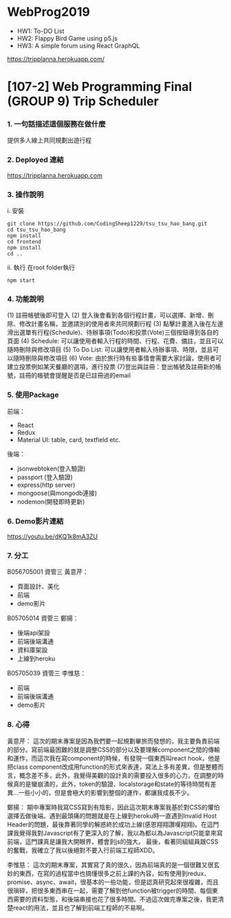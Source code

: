 # WebProg2019

* HW1: To-DO List
* HW2: Flappy Bird Game using p5.js
* HW3: A simple forum using React GraphQL

https://tripplanna.herokuapp.com/
# [107-2] Web Programming Final <br> (GROUP 9) Trip Scheduler

### 1. 一句話描述這個服務在做什麼
提供多人線上共同規劃出遊行程

### 2. Deployed 連結
https://tripplanna.herokuapp.com

### 3. 操作說明
i. 安裝
```
git clone https://github.com/CodingSheep1229/tsu_tsu_hao_bang.git
cd tsu_tsu_hao_bang
npm install
cd frontend
npm install
cd ..
```
ii. 執行
在root folder執行
```
npm start
```

### 4. 功能說明
(1) 註冊帳號後即可登入
(2) 登入後會看到各個行程計畫，可以選擇、新增、刪除、修改計畫名稱，並邀請別的使用者來共同規劃行程
(3) 點擊計畫進入後在左邊滑出選單有行程(Schedule)、待辦事項(Todo)和投票(Vote)三個按鈕導到各自的頁面
(4) Schedule: 可以讓使用者輸入行程的時間、行程、花費、備註，並且可以隨時刪除與修改項目
(5) To Do List: 可以讓使用者輸入待辦事項、時限，並且可以隨時刪除與修改項目
(6) Vote: 由於旅行時有些事情會需要大家討論，使用者可建立投票例如某天餐廳的選項，進行投票
(7)登出與註冊：登出帳號及註冊新的帳號，註冊的帳號會提醒是否是已註冊過的email

### 5. 使用Package
前端：
* React
* Redux
* Material UI: table, card, textfield etc.

後端：
* jsonwebtoken(登入驗證)
* passport (登入驗證)
* express(http server)
* mongoose(與mongodb連接)
* nodemon(開發即時更新)


### 6. Demo影片連結
https://youtu.be/dKQ1k8mA3ZU
### 7. 分工
B056705001 資管三 黃意芹：
* 頁面設計、美化
* 前端
* demo影片

B05705014 資管三 鄭揚：
* 後端api架設
* 前端後端溝通
* 資料庫架設
* 上線到heroku

B05705039 資管三 李惟慈：
* 前端
* 前端後端溝通
* demo影片

### 8. 心得
黃意芹：
這次的期末專案是因為我們要一起規劃畢旅而發想的，我主要負責前端的部分。寫前端最困難的就是調整CSS的部分以及要理解component之間的傳輸和運作，而這次我在寫component的時候，有發現一個東西叫react hook，他是把class component改成用function的形式來表達，寫法上多有差異，但是整體而言，概念差不多，此外，我覺得美觀的設計真的需要投入很多的心力，在調整的時候真的是蠻崩潰的，此外，token的驗證、localstorage和state的等待時間有差異...一些小小的，但是會極大的影響到整個的運作，都讓我成長不少。

鄭揚：
期中專案時我寫CSS寫到有陰影，因此這次期末專案我基於對CSS的懼怕選擇去做後端。遇到最頭痛的問題就是在上線到heroku時一直遇到Invalid Host Header的問題，最後靠著同學的解惑終於成功上線(感恩翔翔讚嘆翔翔)。在這門課我覺得我對Javascript有了更深入的了解，我以為都以為Javascript只能拿來寫前端，這門課真是讓我大開眼界，體會到js的強大。
最後，看著同組組員跟CSS的奮戰，我確立了我以後絕對不要入行前端工程師XDD。

李惟慈：
這次的期末專案，其實寫了真的很久，因為前端真的是一個很難又很玄妙的東西，在寫的過程當中也搞懂很多之前上課的內容，如有使用到redux、promise、async、await，很基本的一些功能，但是認真研究起來很複雜，而且很瑣碎，把很多東西串在一起，需要了解到他function被trigger的時間、每個東西需要的資料型態，和後端串接也花了很多時間。不過這次做完專案之後，我更清楚react的用法，並且也了解到前端工程師的不易啊。
